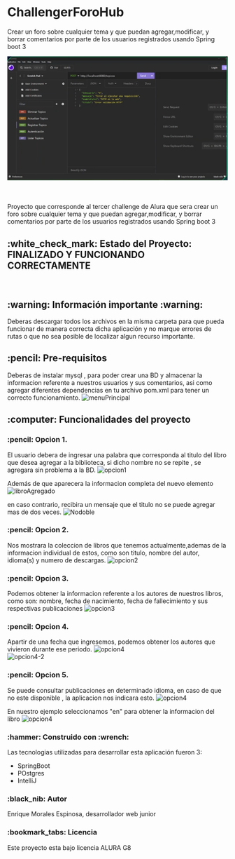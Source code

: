 # ChallengerForoHub
Crear un foro sobre cualquier tema y que puedan agregar,modificar, y borrar comentarios por parte de los usuarios registrados usando Spring boot 3

<img src="/pantallaPrincipal.png">



<br><br>
Proyecto que corresponde al tercer challenge de Alura que sera crear un foro sobre cualquier tema y que puedan agregar,modificar, y borrar comentarios por parte de los usuarios registrados usando Spring boot 3
<br>

<h2> :white_check_mark: Estado del Proyecto: FINALIZADO Y FUNCIONANDO CORRECTAMENTE </h2>
<br>
<h2> :warning: Información importante :warning:</h2>
 Deberas descargar todos los archivos en la misma carpeta para que pueda funcionar de manera correcta dicha aplicación  y no marque errores de rutas o que no sea posible de localizar algun recurso importante. 
 

<br>

<h2> :pencil: Pre-requisitos </h2>
Deberas de instalar mysql , para poder crear una BD y almacenar la informacion referente a nuestros usuarios y sus comentarios, asi como agregar diferentes dependencias en tu archivo pom.xml para tener un correcto funcionamiento. 


<img src="/aplicaciones.png" alt="menuPrincipal">



<h2> :computer: Funcionalidades del proyecto </h2>


<h3>:pencil: Opcion 1.</h3> El usuario debera de ingresar una palabra que corresponda al titulo del libro 
que desea agregar a la biblioteca, si dicho nombre no se repite , se agregara sin problema
a la BD.
<img src="/opcion1.png" alt="opcion1">

Además de que aparecera la informacion completa del nuevo elemento
<img src="/libroAgregado.png" alt="libroAgregado">

en caso contrario, recibira un mensaje que el titulo no se puede agregar mas de
dos veces.
<img src="/NoagregarDoble.png" alt="Nodoble">

<h3>:pencil: Opcion 2.</h3> Nos mostrara la coleccion de libros que tenemos actualmente,ademas
de la informacion individual de estos, como son titulo, nombre del autor, idioma(s)
y numero de descargas.
<img src="/informacionLibros.png" alt="opcion2">

<h3>:pencil: Opcion 3.</h3> Podemos obtener la informacion referente a los autores de nuestros libros, como
son: nombre, fecha de nacimiento, fecha de fallecimiento y sus respectivas publicaciones
<img src="/datosAutor.png" alt="opcion3">

<h3>:pencil: Opcion 4.</h3> Apartir de una fecha que ingresemos, podemos obtener los autores que vivieron 
durante ese periodo.
<img src="/fechaNacimiento.png" alt="opcion4">
<br>
<img src="/fechaNacimientoDos.png" alt="opcion4-2">

<h3>:pencil: Opcion 5.</h3> Se puede consultar publicaciones en determinado idioma, en caso de que no
este disponible , la aplicacion nos indicara esto.
<img src="/idiomaNOdisponible.png" alt="opcion4">

En nuestro ejemplo seleccionamos "en" para obtener la informacion del libro
<img src="/opcion5.png" alt="opcion4">


<h3> :hammer: Construido con :wrench: </h3>
Las tecnologias utilizadas para desarrollar esta aplicación fueron 3:
<ul>
 <li> SpringBoot</li>
 <li> POstgres</li>
 <li> IntelliJ</li>
</ul>

<h3> :black_nib: Autor</h3>
Enrique Morales Espinosa, desarrollador web junior 

<h3> :bookmark_tabs: Licencia</h3>
Este proyecto esta bajo licencia ALURA G8

